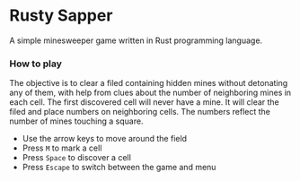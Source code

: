 # Rusty Sapper
A simple minesweeper game written in Rust programming language.

### How to play
The objective is to clear a filed containing hidden mines without detonating any of them, with help from clues about the number of neighboring mines in each cell. The first discovered cell will never have a mine. It will clear the filed and place numbers on neighboring cells. The numbers reflect the number of mines touching a square.

- Use the arrow keys to move around the field
- Press `M` to mark a cell
- Press `Space` to discover a cell
- Press `Escape` to switch between the game and menu
